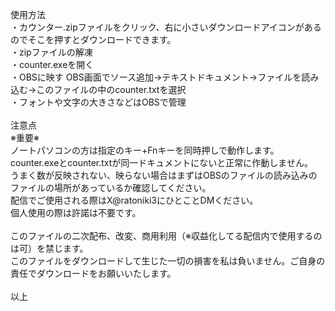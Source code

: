 使用方法<br>
・カウンター.zipファイルをクリック、右に小さいダウンロードアイコンがあるのでそこを押すとダウンロードできます。<br>
・zipファイルの解凍<br>
・counter.exeを開く<br>
・OBSに映す OBS画面でソース追加→テキストドキュメント→ファイルを読み込む→このファイルの中のcounter.txtを選択<br>
・フォントや文字の大きさなどはOBSで管理<br>
<br>
注意点<br>
※重要※<br>
ノートパソコンの方は指定のキー+Fnキーを同時押しで動作します。<br>
counter.exeとcounter.txtが同一ドキュメントにないと正常に作動しません。<br>
うまく数が反映されない、映らない場合はまずはOBSのファイルの読み込みのファイルの場所があっているか確認してください。<br>
配信でご使用される際はX@ratoniki3にひとことDMください。<br>
個人使用の際は許諾は不要です。<br>
<br>
このファイルの二次配布、改変、商用利用（※収益化してる配信内で使用するのは可）を禁じます。<br>
このファイルをダウンロードして生じた一切の損害を私は負いません。ご自身の責任でダウンロードをお願いいたします。<br>
<br>
以上
